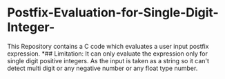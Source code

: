 # Postfix-Evaluation-for-Single-Digit-Integer-
This Repository contains a C code which evaluates a user input postfix expression.
*## Limitation: It can only evaluate the expression only for single digit positive integers. As the input is taken as a string so it can't detect multi digit or any negative number or any float type number.
